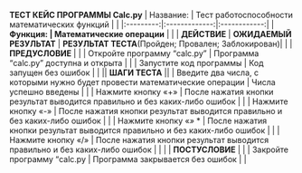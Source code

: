 **ТЕСТ КЕЙС ПРОГРАММЫ Calc.py**
| Название:  | Тест работоспособности математических функций |  |
|:---------:|:-------------:|:------------:|
| **Функция:  | Математические операции** |  |
| **ДЕЙСТВИЕ**  | **ОЖИДАЕМЫЙ РЕЗУЛЬТАТ**  | **РЕЗУЛЬТАТ ТЕСТА**(Пройден; Провален; Заблокирован)|
|  |                            **ПРЕДУСЛОВИЕ**                          |  |
| Откройте программу “calc.py”  | Программа “calc.py” доступна и открыта |  |
| Запустите код программы  | Код запущен без ошибок |  |
||                                            **ШАГИ ТЕСТА**                                            ||
| Введите два числа, с которыми нужно будет провести математические операции  | Числа успешно введены |  |
| Нажмите кнопку «+»  | После нажатия кнопки результат выводится правильно и без каких-либо ошибок |  |
| Нажмите кнопку «-»  | После нажатия кнопки результат выводится правильно и без каких-либо ошибок |  |
| Нажмите кнопку «*»* *  | После нажатия кнопки результат выводится правильно и без каких-либо ошибок |  |
| Нажмите кнопку «/»  | После нажатия кнопки результат выводится правильно и без каких-либо ошибок  |  |
|  |                         **ПОСТУСЛОВИЕ**                       |  |
| Закройте программу “calc.py  | Программа закрывается без ошибок  | |

